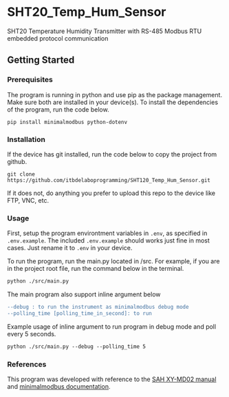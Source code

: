 # SHT20_Temp_Hum_Sensor
SHT20 Temperature Humidity Transmitter with RS-485 Modbus RTU embedded protocol communication



## Getting Started
### Prerequisites 
The program is running in python and use pip as the package management. Make sure both are installed in your device(s).
To install the dependencies of the program, run the code below. 
```
pip install minimalmodbus python-dotenv
```

### Installation 
If the device has git installed, run the code below to copy the project from github.  
```
git clone https://github.com/itbdelaboprogramming/SHT120_Temp_Hum_Sensor.git
```
If it does not, do anything you prefer to upload this repo to the device like FTP, VNC, etc.

### Usage
First, setup the program environtment variables in `.env`, as specified in `.env.example`. The included `.env.example` should works just fine in most cases. Just rename it to `.env` in your device.

To run the program, run the main.py located in /src. For example, if you are in the project root file, run the command below in the terminal.   
```diff
python ./src/main.py
```

The main program also support inline argument below
```diff
--debug : to run the instrument as minimalmodbus debug mode
--polling_time [polling_time_in_second]: to run
```
Example usage of inline argument to run program in debug mode and poll every 5 seconds.
```diff
python ./src/main.py --debug --polling_time 5
```


### References

This program was developed with reference to the [SAH XY-MD02 manual](https://pages.github.com/) and [minimalmodbus documentation](https://minimalmodbus.readthedocs.io/en/stable/readme.html).
